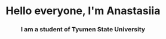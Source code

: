 <h1 align="center">Hello everyone, I'm Anastasiia</a> 
<h3 align="center">I am a student of Tyumen State University</h3>
